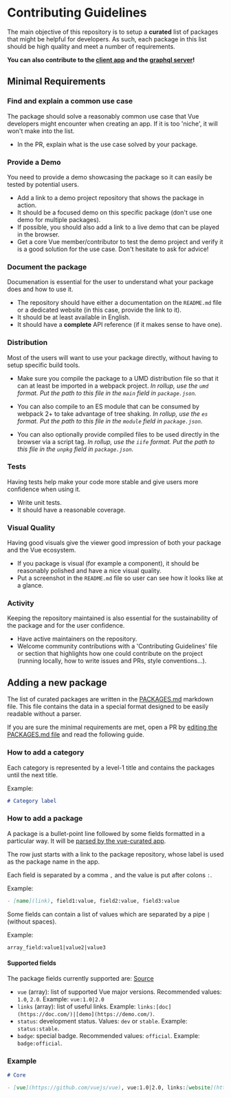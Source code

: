 # Contributing Guidelines

The main objective of this repository is to setup a **curated** list of packages that might be helpful for developers.
As such, each package in this list should be high quality and meet a number of requirements.

**You can also contribute to the [client app](https://github.com/vuejs/vue-curated-client) and the [graphql server](https://github.com/vuejs/vue-curated-server)!**

## Minimal Requirements

### Find and explain a common use case

The package should solve a reasonably common use case that Vue developers might encounter when creating an app.
If it is too 'niche', it will won't make into the list.

- In the PR, explain what is the use case solved by your package.

### Provide a Demo

You need to provide a demo showcasing the package so it can easily be tested by potential users.

- Add a link to a demo project repository that shows the package in action.
- It should be a focused demo on this specific package (don't use one demo for multiple packages).
- If possible, you should also add a link to a live demo that can be played in the browser.
- Get a core Vue member/contributor to test the demo project and verify it is a good solution for the use case. Don't hesitate to ask for advice!

### Document the package

Documenation is essential for the user to understand what your package does and how to use it.

- The repository should have either a documentation on the `README.md` file or a dedicated website (in this case, provide the link to it).
- It should be at least available in English.
- It should have a **complete** API reference (if it makes sense to have one).

### Distribution

Most of the users will want to use your package directly, without having to setup specific build tools.

- Make sure you compile the package to a UMD distribution file so that it can at least be imported in a webpack project.
*In rollup, use the `umd` format.*
*Put the path to this file in the `main` field in `package.json`.*

- You can also compile to an ES module that can be consumed by webpack 2+ to take advantage of tree shaking.
*In rollup, use the `es` format.*
*Put the path to this file in the `module` field in `package.json`.*

- You can also optionally provide compiled files to be used directly in the browser via a script tag.
*In rollup, use the `iife` format.*
*Put the path to this file in the `unpkg` field in `package.json`.*

### Tests

Having tests help make your code more stable and give users more confidence when using it.

- Write unit tests.
- It should have a reasonable coverage.

### Visual Quality

Having good visuals give the viewer good impression of both your package and the Vue ecosystem.

- If you package is visual (for example a component), it should be reasonably polished and have a nice visual quality.
- Put a screenshot in the `README.md` file so user can see how it looks like at a glance.

### Activity

Keeping the repository maintained is also essential for the sustainability of the package and for the user confidence.

- Have active maintainers on the repository.
- Welcome community contributions with a 'Contributing Guidelines' file or section that highlights how one could contribute on the project (running locally, how to write issues and PRs, style conventions...).

## Adding a new package

The list of curated packages are written in the [PACKAGES.md](./PACKAGES.md) markdown file. This file contains the data in a special format designed to be easily readable without a parser.

If you are sure the minimal requirements are met, open a PR by [editing the PACKAGES.md file](https://github.com/vuejs/vue-curated/edit/master/PACKAGES.md) and read the following guide.

### How to add a category

Each category is represented by a level-1 title and contains the packages until the next title.

Example:

```markdown
# Category label
```

### How to add a package

A package is a bullet-point line followed by some fields formatted in a particular way. It will be [parsed by the vue-curated app](https://github.com/vuejs/vue-curated-server/blob/master/src/utils/parse.js#L17).

The row just starts with a link to the package repository, whose label is used as the package name in the app.

Each field is separated by a comma `,` and the value is put after colons `:`.

Example:

```markdown
- [name](link), field1:value, field2:value, field3:value
```

Some fields can contain a list of values which are separated by a pipe `|` (without spaces).

Example:

```markdown
array_field:value1|value2|value3
```

#### Supported fields

The package fields currently supported are: [Source](https://github.com/vuejs/vue-curated-server/blob/master/src/providers/github.js#L28)

- `vue` (array): list of supported Vue major versions. Recommended values: `1.0`, `2.0`. Example: `vue:1.0|2.0`
- `links` (array): list of useful links. Example: `links:[doc](https://doc.com/)|[demo](https://demo.com/)`.
- `status`: development status. Values: `dev` or `stable`. Example: `status:stable`.
- `badge`: special badge. Recommended values: `official`. Example: `badge:official`.


### Example

```markdown
# Core

- [vue](https://github.com/vuejs/vue), vue:1.0|2.0, links:[website](https://vuejs.org/)|[guide](https://vuejs.org/v2/guide/)|[api](https://vuejs.org/v2/api/)|[examples](https://vuejs.org/v2/examples/), badge:official, status:stable
```

